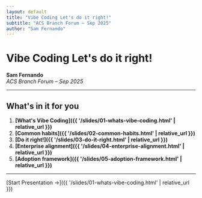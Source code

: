 ```yaml
---
layout: default
title: "Vibe Coding Let's do it right!"
subtitle: "ACS Branch Forum – Sep 2025"
author: "Sam Fernando"
---
```


# Vibe Coding Let's do it right!

**Sam Fernando**  
*ACS Branch Forum – Sep 2025*

---

## What's in it for you

1. **[What's Vibe Coding]({{ '/slides/01-whats-vibe-coding.html' | relative_url }})**
2. **[Common habits]({{ '/slides/02-common-habits.html' | relative_url }})**
3. **[Do it right!]({{ '/slides/03-do-it-right.html' | relative_url }})**
4. **[Enterprise alignment]({{ '/slides/04-enterprise-alignment.html' | relative_url }})**
5. **[Adoption framework]({{ '/slides/05-adoption-framework.html' | relative_url }})**

---

[Start Presentation →]({{ '/slides/01-whats-vibe-coding.html' | relative_url }})
